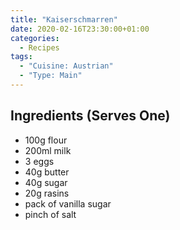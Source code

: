 ```yaml
---
title: "Kaiserschmarren"
date: 2020-02-16T23:30:00+01:00
categories:
  - Recipes
tags:
  - "Cuisine: Austrian"
  - "Type: Main"
---
```


## Ingredients (Serves One)

* 100g flour
* 200ml milk
* 3 eggs
* 40g butter
* 40g sugar
* 20g rasins
* pack of vanilla sugar
* pinch of salt
